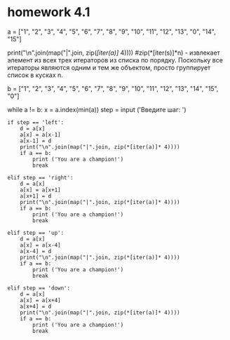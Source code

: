 # homework 4.1
a = ["1", "2", "3", "4", "5", "6", "7", "8", "9", "10", "11", "12", "13", "0", "14", "15"]

print("\n".join(map("|".join, zip(*[iter(a)]* 4)))) #zip(*[iter(s)]*n) - извлекает элемент из всех трех итераторов из списка по порядку. Поскольку все итераторы являются одним и тем же объектом, просто группирует список в кусках n.


b = ["1", "2", "3", "4", "5", "6", "7", "8", "9", "10", "11", "12", "13", "14", "15", "0"]

while a != b:
    x = a.index(min(a))
    step = input ('Введите шаг: ')
    
    if step == 'left':
        d = a[x]
        a[x] = a[x-1]
        a[x-1] = d
        print("\n".join(map("|".join, zip(*[iter(a)]* 4))))
        if a == b:
            print ('You are a champion!')
            break
    
    elif step == 'right':
        d = a[x]
        a[x] = a[x+1]
        a[x+1] = d
        print("\n".join(map("|".join, zip(*[iter(a)]* 4))))
        if a == b:
            print ('You are a champion!')
            break
    
    elif step == 'up':
        d = a[x]
        a[x] = a[x-4]
        a[x-4] = d
        print("\n".join(map("|".join, zip(*[iter(a)]* 4))))
        if a == b:
            print ('You are a champion!')
            break
    
    elif step == 'down':
        d = a[x]
        a[x] = a[x+4]
        a[x+4] = d
        print("\n".join(map("|".join, zip(*[iter(a)]* 4))))
        if a == b:
            print ('You are a champion!')
            break
